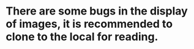 # **There are some bugs in the display of images, it is recommended to clone to the local for reading.**

